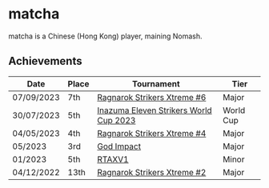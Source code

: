 # matcha

matcha is a Chinese (Hong Kong) player, maining Nomash.

## Achievements

|Date|Place|Tournament|Tier|
|-|-|-|-|
| 07/09/2023 | 7th | [Ragnarok Strikers Xtreme #6](/inapedia/tournaments/ragna/ragnax6.md) | Major |
| 30/07/2023 | 5th | [Inazuma Eleven Strikers World Cup 2023](/inapedia/tournaments/worldcup23.md) | World Cup |
| 04/05/2023 | 4th | [Ragnarok Strikers Xtreme #4](/inapedia/tournaments/ragna/ragnax4.md) | Major |
| 05/2023 | 3rd | [God Impact](/inapedia/tournaments/misc/godimpact.md) | Major |
| 01/2023 | 5th | [RTAXV1](/inapedia/tournaments/rtaxv/rtaxv1.md) | Minor |
| 04/12/2022 | 13th | [Ragnarok Strikers Xtreme #2](/inapedia/tournaments/ragna/ragnax2.md) | Major |
